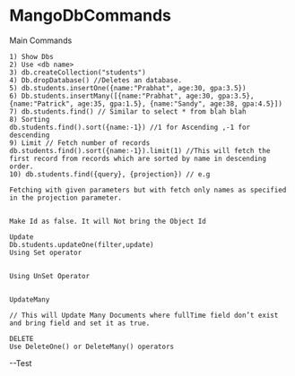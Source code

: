 # MangoDbCommands
Main Commands

    1) Show Dbs
    2) Use <db name>
    3) db.createCollection("students")
    4) Db.dropDatabase() //Deletes an database.
    5) db.students.insertOne({name:"Prabhat", age:30, gpa:3.5})
    6) Db.students.insertMany([{name:"Prabhat", age:30, gpa:3.5}, {name:"Patrick", age:35, gpa:1.5}, {name:"Sandy", age:38, gpa:4.5}])
    7) db.students.find() // Similar to select * from blah blah
    8) Sorting
    db.students.find().sort({name:-1}) //1 for Ascending ,-1 for descending
    9) Limit // Fetch number of records
    db.students.find().sort({name:-1}).limit(1) //This will fetch the first record from records which are sorted by name in descending order.
    10) db.students.find({query}, {projection}) // e.g 
    
    Fetching with given parameters but with fetch only names as specified in the projection parameter.
    
    
    Make Id as false. It will Not bring the Object Id 
    
    Update
    Db.students.updateOne(filter,update)
    Using Set operator
    
    
    Using UnSet Operator
    
    
    UpdateMany
    
    // This will Update Many Documents where fullTime field don’t exist and bring field and set it as true.
    
    DELETE
    Use DeleteOne() or DeleteMany() operators
    
    
--Test
